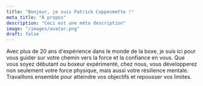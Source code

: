 ```yaml
---
title: "Bonjour, je suis Patrick Coppesmette !"
meta_title: "À propos"
description: "Ceci est une méta description"
image: "/images/avatar.png"
draft: false
---
```


Avec plus de 20 ans d'expérience dans le monde de la boxe, je suis ici pour vous guider sur votre chemin vers la force et la confiance en vous. Que vous soyez débutant ou boxeur expérimenté, chez nous, vous développerez non seulement votre force physique, mais aussi votre résilience mentale. Travaillons ensemble pour atteindre vos objectifs et repousser vos limites.
